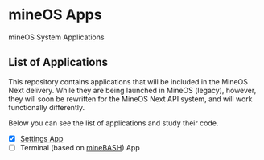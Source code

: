 # mineOS Apps
mineOS System Applications

## List of Applications
This repository contains applications that will be included in the MineOS Next delivery. While they are being launched in MineOS (legacy), however, they will soon be rewritten for the MineOS Next API system, and will work functionally differently.

Below you can see the list of applications and study their code.

- [x] [Settings App](https://github.com/minesys/mineOS-Apps/tree/main/Settings.app)
- [ ] Terminal (based on [mineBASH](https://github.com/minesys/mineBASH)) App

